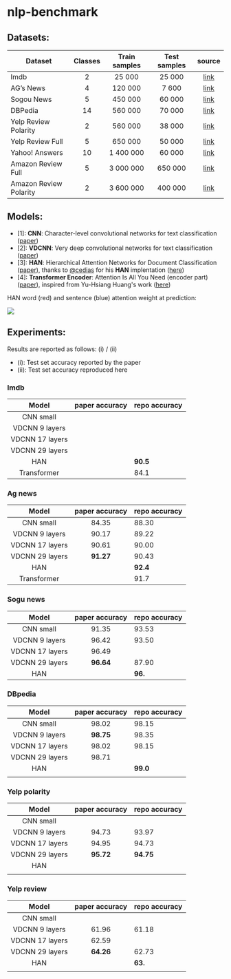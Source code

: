 # nlp-benchmark

## Datasets:
| Dataset                | Classes | Train samples | Test samples | source |
|------------------------|:---------:|:---------------:|:--------------:|:--------:|
| Imdb                   |    2    |    25 000     |     25 000   |[link](https://s3.eu-west-2.amazonaws.com/ardalan.mehrani.datasets/imdb_csv.tar.gz)|
| AG’s News              |    4    |    120 000    |     7 600    |[link](https://drive.google.com/drive/u/0/folders/0Bz8a_Dbh9Qhbfll6bVpmNUtUcFdjYmF2SEpmZUZUcVNiMUw1TWN6RDV3a0JHT3kxLVhVR2M)|
| Sogou News             |    5    |    450 000    |    60 000    |[link](https://drive.google.com/drive/u/0/folders/0Bz8a_Dbh9Qhbfll6bVpmNUtUcFdjYmF2SEpmZUZUcVNiMUw1TWN6RDV3a0JHT3kxLVhVR2M)|
| DBPedia                |    14   |    560 000    |    70 000    |[link](https://drive.google.com/drive/u/0/folders/0Bz8a_Dbh9Qhbfll6bVpmNUtUcFdjYmF2SEpmZUZUcVNiMUw1TWN6RDV3a0JHT3kxLVhVR2M)|
| Yelp Review Polarity   |    2    |    560 000    |    38 000    |[link](https://drive.google.com/drive/u/0/folders/0Bz8a_Dbh9Qhbfll6bVpmNUtUcFdjYmF2SEpmZUZUcVNiMUw1TWN6RDV3a0JHT3kxLVhVR2M)|
| Yelp Review Full       |    5    |    650 000    |    50 000    |[link](https://drive.google.com/drive/u/0/folders/0Bz8a_Dbh9Qhbfll6bVpmNUtUcFdjYmF2SEpmZUZUcVNiMUw1TWN6RDV3a0JHT3kxLVhVR2M)|
| Yahoo! Answers         |    10   |   1 400 000   |    60 000    |[link](https://drive.google.com/drive/u/0/folders/0Bz8a_Dbh9Qhbfll6bVpmNUtUcFdjYmF2SEpmZUZUcVNiMUw1TWN6RDV3a0JHT3kxLVhVR2M)|
| Amazon Review Full     |    5    |   3 000 000   |    650 000   |[link](https://drive.google.com/drive/u/0/folders/0Bz8a_Dbh9Qhbfll6bVpmNUtUcFdjYmF2SEpmZUZUcVNiMUw1TWN6RDV3a0JHT3kxLVhVR2M)|
| Amazon Review Polarity |    2    |   3 600 000   |    400 000   |[link](https://drive.google.com/drive/u/0/folders/0Bz8a_Dbh9Qhbfll6bVpmNUtUcFdjYmF2SEpmZUZUcVNiMUw1TWN6RDV3a0JHT3kxLVhVR2M)|


## Models:
 - [1]: **CNN**: Character-level convolutional networks for text classification ([paper](https://arxiv.org/abs/1509.01626)) 
 - [2]: **VDCNN**: Very deep convolutional networks for text classification ([paper](https://arxiv.org/abs/1606.01781))
 - [3]: **HAN**: Hierarchical Attention Networks for Document Classification ([paper](https://www.cs.cmu.edu/~diyiy/docs/naacl16.pdf)), thanks to [@cedias](https://github.com/cedias) for his **HAN** implentation ([here](https://github.com/cedias/Hierarchical-Sentiment))
- [4]: **Transformer Encoder**: Attention Is All You Need (encoder part) ([paper](https://arxiv.org/abs/1706.03762)), inspired from Yu-Hsiang Huang's work ([here](https://github.com/jadore801120/attention-is-all-you-need-pytorch))

HAN word (red) and sentence (blue) attention weight at prediction:

![](https://media.giphy.com/media/1QgFc8oW7m600Cvv5D/giphy.gif)

## Experiments:
Results are reported as follows:  (i) / (ii)
 - (i): Test set accuracy reported by the paper  
 - (ii): Test set accuracy reproduced here  

### Imdb
| Model           | paper accuracy | repo accuracy  |
|:---------------:| :-------------:| :------------- |
| CNN small       |                |                |
| VDCNN 9 layers  |                |                |
| VDCNN 17 layers |                |                |
| VDCNN 29 layers |                |                |
| HAN             |                |    **90.5**    |
| Transformer     |                |     84.1       |


### Ag news 
| Model           | paper accuracy | repo accuracy  |
|:---------------:| :-------------:| :------------- |
| CNN small       |    84.35       |88.30           |
| VDCNN 9 layers  |    90.17       |  89.22         |
| VDCNN 17 layers |  90.61         |  90.00         |
| VDCNN 29 layers |  **91.27**     |     90.43      |
| HAN             |                |      **92.4**  |
| Transformer     |                |     91.7       |



### Sogu news
| Model           | paper accuracy | repo accuracy  |
|:---------------:| :-------------:| :------------- |
| CNN small       |   91.35        |   93.53        |
| VDCNN 9 layers  |    96.42       |   93.50        |
| VDCNN 17 layers |     96.49      |                |
| VDCNN 29 layers |    **96.64**     | 87.90          |
| HAN             |                |   **96.**       |


### DBpedia
| Model           | paper accuracy | repo accuracy  |
|:---------------:| :-------------:| :------------- |
| CNN small       |98.02           | 98.15          |
| VDCNN 9 layers  | **98.75**      | 98.35          |
| VDCNN 17 layers |98.02           | 98.15          |
| VDCNN 29 layers |98.71           |                |
| HAN             |                |   **99.0**     |
|                 |                |                |


### Yelp polarity
| Model           | paper accuracy | repo accuracy  |
|:---------------:| :-------------:| :------------- |
| CNN small       |                |                |
| VDCNN 9 layers  |94.73           | 93.97          |
| VDCNN 17 layers |94.95           | 94.73          |
| VDCNN 29 layers |**95.72**       |  **94.75**     |
| HAN             |                |                |
|                 |                |                |


### Yelp review
| Model           | paper accuracy | repo accuracy  |
|:---------------:| :-------------:| :------------- |
| CNN small       |                |                |
| VDCNN 9 layers  |61.96           | 61.18          |
| VDCNN 17 layers |62.59           |                |
| VDCNN 29 layers |**64.26**       |  62.73         |
| HAN             |                |  **63.**       |
|                 |                |                |
